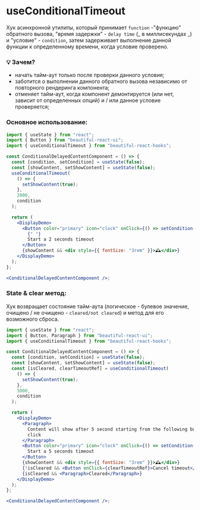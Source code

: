 # useConditionalTimeout

Хук асинхронной утилиты, который принимает `function` -"функцию" обратного вызова, "время задержки" - `delay time` (_ в миллисекундах _) и "условие" - `condition`, затем задерживает
выполнение данной функции к определенному времени, когда условие проверено.

### 💡 Зачем?

- начать тайм-аут только после проверки данного условия;
- заботится о выполнении данного обратного вызова независимо от повторного рендеринга компонента;
- отменяет тайм-аут, когда компонент демонтируется (или нет, зависит от определенных опций) и / или данное условие проверяется;

### Основное использование:

```jsx harmony
import { useState } from "react";
import { Button } from "beautiful-react-ui";
import { useConditionalTimeout } from "beautiful-react-hooks";

const ConditionalDelayedContentComponent = () => {
  const [condition, setCondition] = useState(false);
  const [showContent, setShowContent] = useState(false);
  useConditionalTimeout(
    () => {
      setShowContent(true);
    },
    2000,
    condition
  );

  return (
    <DisplayDemo>
      <Button color="primary" icon="clock" onClick={() => setCondition(true)}>
        {" "}
        Start a 2 seconds timeout
      </Button>
      {showContent && <div style={{ fontSize: "3rem" }}>🕰</div>}
    </DisplayDemo>
  );
};

<ConditionalDelayedContentComponent />;
```

### State & clear метод:

Хук возвращает состояние тайм-аута (логическое - булевое значение, очищено / не очищено - `cleared/not cleared`) и метод для его возможного сброса.

```jsx harmony
import { useState } from "react";
import { Button, Paragraph } from "beautiful-react-ui";
import { useConditionalTimeout } from "beautiful-react-hooks";

const ConditionalDelayedContentComponent = () => {
  const [condition, setCondition] = useState(false);
  const [showContent, setShowContent] = useState(false);
  const [isCleared, clearTimeoutRef] = useConditionalTimeout(
    () => {
      setShowContent(true);
    },
    5000,
    condition
  );

  return (
    <DisplayDemo>
      <Paragraph>
        Content will show after 5 second starting from the following button
        click
      </Paragraph>
      <Button color="primary" icon="clock" onClick={() => setCondition(true)}>
        Start a 5 seconds timeout
      </Button>
      {showContent && <div style={{ fontSize: "3rem" }}>🕰</div>}
      {!isCleared && <Button onClick={clearTimeoutRef}>Cancel timeout</Button>}
      {isCleared && <Paragraph>Cleared</Paragraph>}
    </DisplayDemo>
  );
};

<ConditionalDelayedContentComponent />;
```
